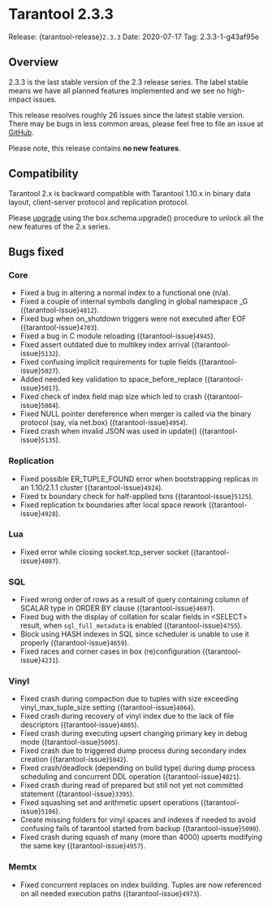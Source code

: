 # Tarantool 2.3.3

Release: {tarantool-release}`2.3.3`
Date: 2020-07-17 Tag: 2.3.3-1-g43af95e

## Overview

2.3.3 is the last stable version of the 2.3 release series. The label
stable means we have all planned features implemented and we see no
high-impact issues.

This release resolves roughly 26 issues since the latest stable version.
There may be bugs in less common areas, please feel free to file an
issue at [GitHub](https://github.com/tarantool/tarantool/issues).

Please note, this release contains **no new features**.

## Compatibility

Tarantool 2.x is backward compatible with Tarantool 1.10.x in binary
data layout, client-server protocol and replication protocol.

Please
[upgrade](https://www.tarantool.io/en/doc/2.3/book/admin/upgrades/)
using the box.schema.upgrade() procedure to unlock all the new features
of the 2.x series.

## Bugs fixed

### Core

- Fixed a bug in altering a normal index to a functional one (n/a).
- Fixed a couple of internal symbols dangling in global namespace \_G
  ({tarantool-issue}`4812`).
- Fixed bug when on_shutdown triggers were not executed after EOF
  ({tarantool-issue}`4703`).
- Fixed a bug in C module reloading ({tarantool-issue}`4945`).
- Fixed assert outdated due to multikey index arrival ({tarantool-issue}`5132`).
- Fixed confusing implicit requirements for tuple fields ({tarantool-issue}`5027`).
- Added needed key validation to space_before_replace ({tarantool-issue}`5017`).
- Fixed check of index field map size which led to crash ({tarantool-issue}`5084`).
- Fixed NULL pointer dereference when merger is called via the binary
  protocol (say, via net.box) ({tarantool-issue}`4954`).
- Fixed crash when invalid JSON was used in update() ({tarantool-issue}`5135`).

### Replication

- Fixed possible ER_TUPLE_FOUND error when bootstrapping replicas in an
  1.10/2.1.1 cluster ({tarantool-issue}`4924`).
- Fixed tx boundary check for half-applied txns ({tarantool-issue}`5125`).
- Fixed replication tx boundaries after local space rework ({tarantool-issue}`4928`).

### Lua

- Fixed error while closing socket.tcp_server socket ({tarantool-issue}`4087`).

### SQL

- Fixed wrong order of rows as a result of query containing column of
  SCALAR type in ORDER BY clause ({tarantool-issue}`4697`).
- Fixed bug with the display of collation for scalar fields in \<SELECT>
  result, when `sql_full_metadata` is enabled ({tarantool-issue}`4755`).
- Block using HASH indexes in SQL since scheduler is unable to use it
  properly ({tarantool-issue}`4659`).
- Fixed races and corner cases in box (re)configuration ({tarantool-issue}`4231`).

### Vinyl

- Fixed crash during compaction due to tuples with size exceeding
  vinyl_max_tuple_size setting ({tarantool-issue}`4864`).
- Fixed crash during recovery of vinyl index due to the lack of file
  descriptors ({tarantool-issue}`4805`).
- Fixed crash during executing upsert changing primary key in debug
  mode ({tarantool-issue}`5005`).
- Fixed crash due to triggered dump process during secondary index
  creation ({tarantool-issue}`5042`).
- Fixed crash/deadlock (depending on build type) during dump process
  scheduling and concurrent DDL operation ({tarantool-issue}`4821`).
- Fixed crash during read of prepared but still not yet not committed
  statement ({tarantool-issue}`3395`).
- Fixed squashing set and arithmetic upsert operations ({tarantool-issue}`5106`).
- Create missing folders for vinyl spaces and indexes if needed to
  avoid confusing fails of tarantool started from backup ({tarantool-issue}`5090`).
- Fixed crash during squash of many (more than 4000) upserts modifying
  the same key ({tarantool-issue}`4957`).

### Memtx

- Fixed concurrent replaces on index building. Tuples are now
  referenced on all needed execution paths ({tarantool-issue}`4973`).
